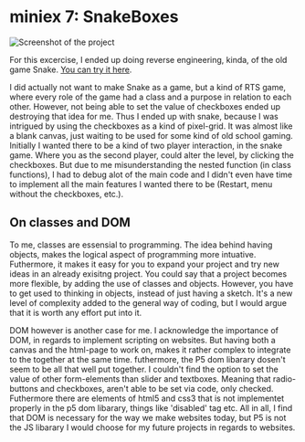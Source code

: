 # miniex 7: SnakeBoxes

![Screenshot of the project](miniEx7_SnakeBoxes?raw=true "Screenshot of the project")

For this excercise, I ended up doing reverse engineering, kinda, of the old game Snake. [You can try it here](https://epsilon99.github.io/AestheticProgrammingCourse/MiniExcercises/MiniEx_7/).

I did actually not want to make Snake as a game, but a kind of RTS game, where every role of the game had a class and a purpose in relation to each other. However, not being able to set the value of checkboxes ended up destroying that idea for me. Thus I ended up with snake, because I was intrigued by using the checkboxes as a kind of pixel-grid. It was almost like a blank canvas, just waiting to be used for some kind of old school gaming.
  Initially I wanted there to be a kind of two player interaction, in the snake game. Where you as the second player, could alter the level, by clicking the checkboxes. But due to me misunderstanding the nested function (in class functions), I had to debug alot of the main code and I didn't even have time to implement all the main features I wanted there to be (Restart, menu without the checkboxes, etc.).

## On classes and DOM
To me, classes are essensial to programming. The idea behind having objects, makes the logical aspect of programming more intuative. Futhermore, it makes it easy for you to expand your project and try new ideas in an already exisitng project. You could say that a project becomes more flexible, by adding the use of classes and objects. However, you have to get used to thinking in objects, instead of just having a sketch. It's a new level of complexity added to the general way of coding, but I would argue that it is worth any effort put into it.

DOM however is another case for me. I acknowledge the importance of DOM, in regards to implement scripting on websites. But having both a canvas and the html-page to work on, makes it rather complex to integrate to the together at the same time. futhermore, the P5 dom libarary dosen't seem to be all that well put together. I couldn't find the option to set the value of other form-elements than slider and textboxes. Meaning that radio-buttons and checkboxes, aren't able to be set via code, only checked. Futhermore there are elements of html5 and css3 that is not implementet properly in the p5 dom libarary, things like 'disabled' tag etc. All in all, I find that DOM is necessary for the way we make websites today, but P5 is not the JS libarary I would choose for my future projects in regards to websites.